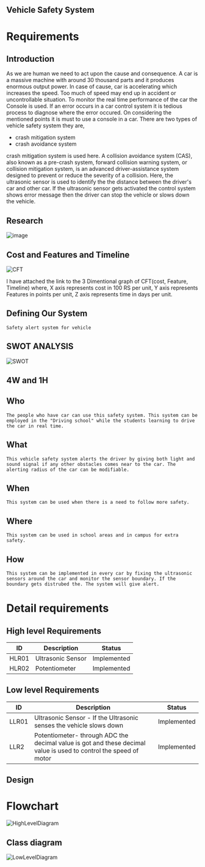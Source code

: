 ## Vehicle Safety System

# Requirements
## Introduction
   As we are human we need to act upon the cause and consequence. A car is a massive machine with around 30 thousand parts and it produces enormous output power. In case of cause, car is accelerating which increases the speed. Too much of speed may end up in accident or uncontrollable situation. To monitor the real time performance of the car the Console is used. If an error occurs in a car control system it is tedious process to diagnose where the error occured. On considering the mentioned points it is must to use a console in a car. There are two types of vehicle safety system they are, 
* crash mitigation system
* crash avoidance system
   
crash mitigation system is used here. A collision avoidance system (CAS), also known as a pre-crash system, forward collision warning system, or collision mitigation system, is an advanced driver-assistance system designed to prevent or reduce the severity of a collision. Here, the ultrasonic sensor is used to identify the the distance between the driver's car and other car. If the ultrasonic sensor gets activated the control system shows error message then the driver can stop the vehicle or slows down the vehicle. 

## Research
![image](https://user-images.githubusercontent.com/45603597/144423677-ce353581-9b52-4b2d-b0c4-7e765f17f636.png)
 
## Cost and Features and Timeline
![CFT](https://user-images.githubusercontent.com/45603597/144423409-d6bdc64c-f1e3-4532-a05e-51e082d1a2d4.png)

I have attached the link to the 3 Dimentional graph of CFT(cost, Feature, Timeline) where, X axis represents cost in 100 RS per unit, Y axis represents Features in points per unit, Z axis represents time in days per unit.

## Defining Our System
    Safety alert system for vehicle
## SWOT ANALYSIS

![SWOT](https://user-images.githubusercontent.com/45603597/144420855-15dbfe10-8b10-471c-b70d-5cfa594ee6f1.png)

## 4W and 1H

## Who

    The people who have car can use this safety system. This system can be employed in the "Driving school" while the students learning to drive the car in real time. 

## What

    This vehicle safety system alerts the driver by giving both light and sound signal if any other obstacles comes near to the car. The alerting radius of the car can be modifiable.

## When

    This system can be used when there is a need to follow more safety.

## Where

    This system can be used in school areas and in campus for extra safety.

## How

    This system can be implemented in every car by fixing the ultrasonic sensors around the car and monitor the sensor boundary. If the boundary gets distrubed the. The system will give alert.

# Detail requirements
##  High level Requirements

| ID    | Description                             | Status              | 
|-------|-----------------------------------------|---------------------|
| HLR01 | Ultrasonic Sensor                       |Implemented          |
| HLR02 |Potentiometer                            |Implemented          |

##  Low level Requirements

| ID    | Description                             | Status              | 
|-------|-----------------------------------------|---------------------|
| LLR01 |Ultrasonic Sensor - If the Ultrasonic senses the vehicle slows down   |Implemented          |
| LLR2  |Potentiometer- through ADC the decimal value is got and these decimal value is used to control the speed of motor|Implemented          |

## Design

# Flowchart

![HighLevelDiagram](https://user-images.githubusercontent.com/45603597/144247047-9123c785-8cc1-4c81-9626-013bb02536e8.png)

## Class diagram


![LowLevelDiagram](https://user-images.githubusercontent.com/45603597/144247162-615bed5e-6cc7-471f-9960-9375229a6216.png)
